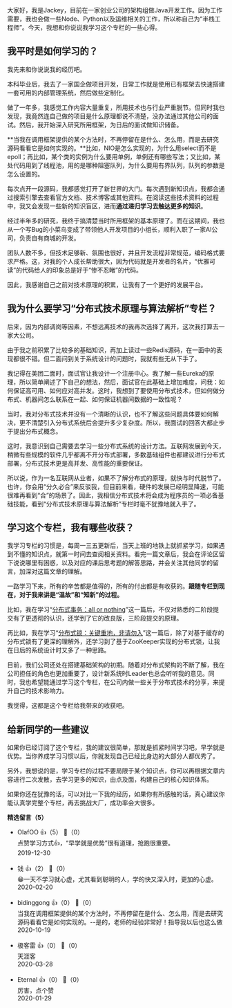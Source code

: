 大家好，我是Jackey，目前在一家创业公司的架构组做Java开发工作。因为工作需要，我也会做一些Node、Python以及运维相关的工作，所以称自己为“半栈工程师”。今天，我想和你说说我学习这个专栏的一些心得。

## 我平时是如何学习的？

我先来和你说说我的经历吧。

本科毕业后，我去了一家国企做项目开发，日常工作就是使用已有框架去快速搭建一套可用的内部管理系统，然后做些定制化。

做了一年多，我感觉工作内容大量重复，所用技术也与行业严重脱节。但同时我也发现，我竟然连自己做的项目是什么原理都说不清楚，没办法通过其他公司的面试。然后，我开始深入研究所用框架，为日后的面试做知识储备。

**当我在调用框架提供的某个方法时，不再停留在是什么、怎么用，而是去研究源码看看它是如何实现的。**比如，NIO是怎么实现的，为什么用select而不是epoll；再比如，某个类的实例为什么要用单例，单例还有哪些写法；又比如，某处代码用到了线程池，用的是哪种阻塞队列，为什么要用有界队列，队列的参数是怎么设置的。

每次点开一段源码，我都感觉打开了新世界的大门。每次遇到新知识点，我都会通过搜索引擎去查看官方文档、技术博客或其他资料。在阅读这些技术资料的过程中，我又会发现一些新的知识盲区，进而**通过递归学习去触达更多的知识**。

经过半年多的研究，我终于搞清楚当时所用框架的基本原理了。而在这期间，我也从一个写Bug的小菜鸟变成了带领他人开发项目的小组长，顺利入职了一家AI公司，负责自有商城的开发。

团队人数不多，但技术足够新、氛围也很好，并且开发流程非常规范，编码格式要求严格。这，对我的个人成长帮助很大，因为代码就是开发者的名片，“优雅可读”的代码给人的印象总是好于“惨不忍睹”的代码。

因此，我感谢自己之前对技术原理的积累，让我有了一个更好的发展平台。

## 我为什么要学习“分布式技术原理与算法解析”专栏？

后来，因为内部调岗等因素，不想远离技术的我再次选择了离开，这次我打算去一家大公司。

由于我之前积累了比较多的基础知识，再加上读过一些Redis源码，在一面中的表现都很不错。但二面问到关于系统设计的问题时，我就有些无从下手了。

我记得在美团二面时，面试官让我设计一个注册中心。我了解一些Eureka的原理，所以简单阐述了下自己的想法，然后，面试官在此基础上增加难度，问我：如何保证高可用、如何应对高并发。这时，我想到了要使用分布式技术，但如何做分布式、机器间怎么联系在一起、如何保证机器间数据的一致性呢？

当时，我对分布式技术并没有一个清晰的认识，也不了解这些问题具体要如何解决，更不清楚引入分布式系统后会提升多少复杂度。所以，我面试的回答大都止步于提出分布式概念。

这时，我意识到自己需要去学习一些分布式系统的设计方法。互联网发展到今天，稍微有些规模的软件几乎都离不开分布式部署，多数基础组件也都建议进行分布式部署，分布式技术更是高并发、高性能的重要保证。

所以说，作为一名互联网从业者，如果不了解分布式的原理，就快与时代脱节了。也许，你会用“分久必合”来反驳我，但目前来看，硬件的发展已经明显降速，可能很难再看到“合”的场景了。因此，我相信分布式技术将会成为程序员的一项必备基础技能，看到“分布式技术原理与算法解析”专栏时毫不犹豫地就入手了。

## 学习这个专栏，我有哪些收获？

我学习专栏的习惯是，每周一三五更新后，当天上班的地铁上就抓紧学习，如果遇到不懂的知识点，就第一时间去查阅相关资料。看完一篇文章后，我会在评论区留下说说哪里有困惑，以及对应的课后思考题的解答思路，并会关注其他同学的留言，加深对这篇文章的理解。

一路学习下来，所有的辛苦都是值得的，所有的付出都是有收获的。**跟随专栏到现在，对于我来讲是“温故”和“知新”的过程。**

比如，我在学习“[分布式事务：all or nothing](https://time.geekbang.org/column/article/144970)”这一篇后，不仅对熟悉的二阶段提交有了更透彻的认识，还学到了它的改良版，三阶段提交的原理。

再比如，我在学习“[分布式锁：关键重地，非请勿入](https://time.geekbang.org/column/article/145505)”这一篇后，除了对基于缓存的分布式锁有了更深的理解外，还学习到了基于ZooKeeper实现的分布式锁，让我在日后的系统设计时又多了一种思路。

目前，我们公司还处在搭建基础架构的初期。随着对分布式架构的不断了解，我在公司担任的角色也更加重要了，设计新系统时Leader也总会听听我的意见。同时，我也希望能通过学习这个专栏，在公司内做一些关于分布式技术的分享，来提升自己的技术影响力。

我觉得，这都是这个专栏给我带来的收获吧。

## 给新同学的一些建议

如果你已经订阅了这个专栏，我的建议很简单，那就是抓紧时间学习吧，早学就是优势。当你养成学习习惯以后，你就发现自己已经比身边的大部分人都优秀了。

另外，我想说的是，学习专栏的过程不要局限于某个知识点，你可以再根据文章内容进行二次发散，去学习更多的知识，由点及面，构建自己的核心知识体系。

如果你还在犹豫的话，可以对比一下我的经历，如果你有所感触的话，真心建议你能认真学完整个专栏，再去挑战大厂，成功率会大很多。
<div><strong>精选留言（5）</strong></div><ul>
<li><span>OlafOO</span> 👍（5） 💬（0）<div>点赞学习方式👍，“早学就是优势”很有道理，抢跑很重要。</div>2019-12-30</li><br/><li><span>钱</span> 👍（2） 💬（0）<div>😁一天不学习就心虚，尤其看到聪明的人，学的快又深入时，更加的心虚。</div>2020-02-20</li><br/><li><span>bidinggong</span> 👍（0） 💬（0）<div>当我在调用框架提供的某个方法时，不再停留在是什么、怎么用，而是去研究源码看看它是如何实现的。--是的，老师的经验非常好！指导我以后也这么做</div>2020-10-19</li><br/><li><span>极客雷</span> 👍（0） 💬（0）<div>天涯客</div>2020-03-28</li><br/><li><span>Eternal</span> 👍（0） 💬（0）<div>厉害，点个赞</div>2020-01-29</li><br/>
</ul>